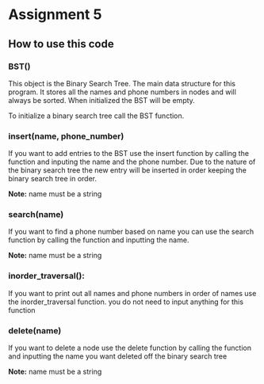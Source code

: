 # Assignment 5
## How to use this code

### BST()

This object is the Binary Search Tree. The main data structure for this program. It stores all the names and phone numbers in nodes and will always be sorted. When initialized the BST will be empty.

 To initialize a binary search tree call the BST function.

### insert(name, phone_number)

If you want to add entries to the BST use the insert function by calling the function and inputing the name and the phone number. Due to the nature of the binary search tree the new entry will be inserted in order keeping the binary search tree in order.

**Note:** name must be a string

### search(name)

If you want to find a phone number based on name you can use the search function by calling the function and inputting the name.

**Note:** name must be a string

### inorder_traversal():

If you want to print out all names and phone numbers in order of names use the inorder_traversal function. you do not need to input anything for this function

### delete(name)

If you want to delete a node use the delete function by calling the function and inputting the name you want deleted off the binary search tree

**Note:** name must be a string 
